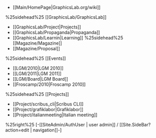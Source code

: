 * [[Main/HomePage|GraphicsLab.org/wiki]]

%25sidehead%25 [[GraphicsLab/GraphicsLab]]
* [[GraphicsLab/Project|Projects]]
* [[GraphicsLab/Propaganda|Propaganda]]
* [[GraphicsLab/Learnin|Learning]]
%25sidehead%25 [[Magazine/Magazine]]
* [[Magazine/Proposal]]

%25sidehead%25 [[Events]]
* [[LGM/2010|LGM 2010]]
* [[LGM/2011|LGM 2011]]
* [[LGM/Board|LGM Board]]
* [[Froscamp/2010|Froscamp 2010]]

%25sidehead%25 [[Projects]]
* [[Project/scribus_cli|Scribus CLI]]
* [[Project/grafiklabor|Grafiklabor]]
* [[Project/italianmeeting|Italian meeting]]

%25right%25 [-[[SiteAdmin/AuthUser | user admin]] / [[Site.SideBar?action=edit | navigation]]-]
